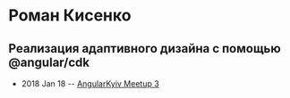 # Роман Кисенко

## Реализация адаптивного дизайна с помощью @angular&#x2F;cdk
- 2018 Jan 18 -- [AngularKyiv Meetup 3](https://www.youtube.com/watch?v=YN1ZRorvd00)    
